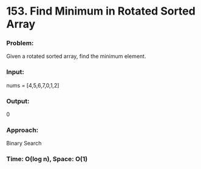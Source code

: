 # 153. Find Minimum in Rotated Sorted Array

### Problem:
Given a rotated sorted array, find the minimum element.

### Input:
nums = [4,5,6,7,0,1,2]

### Output:
0

### Approach:
Binary Search

### Time: O(log n), Space: O(1)
